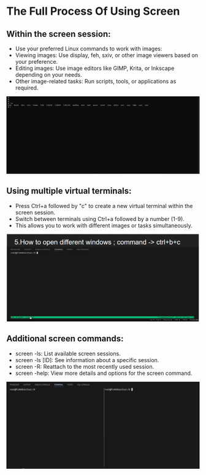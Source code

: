 # The Full Process Of Using Screen

## Within the screen session:

* Use your preferred Linux commands to work with images:
* Viewing images: Use display, feh, sxiv, or other image viewers based on your preference.
* Editing images: Use image editors like GIMP, Krita, or Inkscape depending on your needs.
* Other image-related tasks: Run scripts, tools, or applications as required.

![New Window](scr1.png)

## Using multiple virtual terminals:
* Press Ctrl+a followed by "c" to create a new virtual terminal within the screen session.
* Switch between terminals using Ctrl+a followed by a number (1-9).
* This allows you to work with different images or tasks simultaneously.

![New Window](scr2.png)


## Additional screen commands:

* screen -ls: List available screen sessions.
* screen -ls [ID]: See information about a specific session.
* screen -R: Reattach to the most recently used session.
* screen -help: View more details and options for the screen command.

![New Window](screen.png)